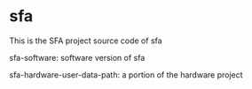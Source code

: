 # sfa
This is the SFA project source code of sfa

sfa-software: software version of sfa

sfa-hardware-user-data-path: a portion of the hardware project
